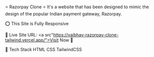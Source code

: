 ⭐ Razorpay Clone ⭐
It's a website that has been designed to mimic the design of the popular Indian payment gateway, Razorpay.

⭕ This Site is Fully Responsive


📌 Live Site URL: <a src"https://vaibhav-razorpay-clone-tailwind.vercel.app/">Visit Now 🚀</a>

📌 Tech Stack
HTML  CSS  TailwindCSS 
